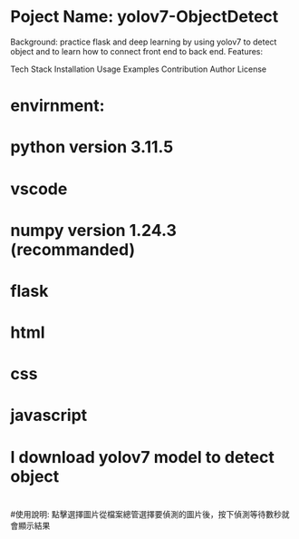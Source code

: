 # Poject Name: yolov7-ObjectDetect
Background:
            practice flask and deep learning by using yolov7 to detect object 
            and to learn how to connect front end to back end.
Features:

Tech Stack
Installation
Usage
Examples
Contribution
Author
License
# envirnment: 
#               python version 3.11.5
#               vscode
#               numpy version 1.24.3 (recommanded)
#               flask
#               html
#               css
#               javascript
# I download yolov7 model to detect object 
#
#
#
#
#
#
#使用說明:
點擊選擇圖片從檔案總管選擇要偵測的圖片後，按下偵測等待數秒就會顯示結果
